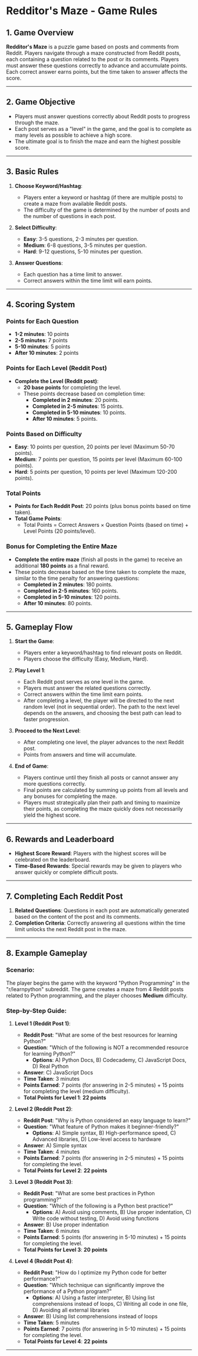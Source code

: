 

# **Redditor's Maze - Game Rules**

## **1. Game Overview**
**Redditor's Maze** is a puzzle game based on posts and comments from Reddit. Players navigate through a maze constructed from Reddit posts, each containing a question related to the post or its comments. Players must answer these questions correctly to advance and accumulate points. Each correct answer earns points, but the time taken to answer affects the score.

---

## **2. Game Objective**
- Players must answer questions correctly about Reddit posts to progress through the maze.
- Each post serves as a "level" in the game, and the goal is to complete as many levels as possible to achieve a high score.
- The ultimate goal is to finish the maze and earn the highest possible score.

---

## **3. Basic Rules**

1. **Choose Keyword/Hashtag**:
   - Players enter a keyword or hashtag (if there are multiple posts) to create a maze from available Reddit posts.
   - The difficulty of the game is determined by the number of posts and the number of questions in each post.

2. **Select Difficulty**:
   - **Easy**: 3-5 questions, 2-3 minutes per question.
   - **Medium**: 6-8 questions, 3-5 minutes per question.
   - **Hard**: 9-12 questions, 5-10 minutes per question.

3. **Answer Questions**:
   - Each question has a time limit to answer.
   - Correct answers within the time limit will earn points.

---

## **4. Scoring System**

### **Points for Each Question**
- **1-2 minutes**: 10 points
- **2-5 minutes**: 7 points
- **5-10 minutes**: 5 points
- **After 10 minutes**: 2 points

### **Points for Each Level (Reddit Post)**
- **Complete the Level (Reddit post)**:
  - **20 base points** for completing the level.
  - These points decrease based on completion time:
    - **Completed in 2 minutes**: 20 points.
    - **Completed in 2-5 minutes**: 15 points.
    - **Completed in 5-10 minutes**: 10 points.
    - **After 10 minutes**: 5 points.

### **Points Based on Difficulty**
- **Easy**: 10 points per question, 20 points per level (Maximum 50-70 points).
- **Medium**: 7 points per question, 15 points per level (Maximum 60-100 points).
- **Hard**: 5 points per question, 10 points per level (Maximum 120-200 points).

### **Total Points**
- **Points for Each Reddit Post**: 20 points (plus bonus points based on time taken).
- **Total Game Points**:
  - Total Points = Correct Answers × Question Points (based on time) + Level Points (20 points/level).

### **Bonus for Completing the Entire Maze**
- **Complete the entire maze** (finish all posts in the game) to receive an additional **180 points** as a final reward.
- These points decrease based on the time taken to complete the maze, similar to the time penalty for answering questions:
  - **Completed in 2 minutes**: 180 points.
  - **Completed in 2-5 minutes**: 160 points.
  - **Completed in 5-10 minutes**: 120 points.
  - **After 10 minutes**: 80 points.

---

## **5. Gameplay Flow**

1. **Start the Game**:
   - Players enter a keyword/hashtag to find relevant posts on Reddit.
   - Players choose the difficulty (Easy, Medium, Hard).

2. **Play Level 1**:
   - Each Reddit post serves as one level in the game.
   - Players must answer the related questions correctly.
   - Correct answers within the time limit earn points.
   - After completing a level, the player will be directed to the next random level (not in sequential order). The path to the next level depends on the answers, and choosing the best path can lead to faster progression.

3. **Proceed to the Next Level**:
   - After completing one level, the player advances to the next Reddit post.
   - Points from answers and time will accumulate.

4. **End of Game**:
   - Players continue until they finish all posts or cannot answer any more questions correctly.
   - Final points are calculated by summing up points from all levels and any bonuses for completing the maze.
   - Players must strategically plan their path and timing to maximize their points, as completing the maze quickly does not necessarily yield the highest score.

---

## **6. Rewards and Leaderboard**

- **Highest Score Reward**: Players with the highest scores will be celebrated on the leaderboard.
- **Time-Based Rewards**: Special rewards may be given to players who answer quickly or complete difficult posts.

---

## **7. Completing Each Reddit Post**

1. **Related Questions**: Questions in each post are automatically generated based on the content of the post and its comments.
2. **Completion Criteria**: Correctly answering all questions within the time limit unlocks the next Reddit post in the maze.

---

## **8. Example Gameplay**

### **Scenario**:
The player begins the game with the keyword "Python Programming" in the "r/learnpython" subreddit. The game creates a maze from 4 Reddit posts related to Python programming, and the player chooses **Medium** difficulty.

### **Step-by-Step Guide:**

1. **Level 1 (Reddit Post 1)**:
   - **Reddit Post**: "What are some of the best resources for learning Python?"
   - **Question**: "Which of the following is NOT a recommended resource for learning Python?"
     - **Options**: A) Python Docs, B) Codecademy, C) JavaScript Docs, D) Real Python
   - **Answer**: C) JavaScript Docs
   - **Time Taken**: 3 minutes
   - **Points Earned**: 7 points (for answering in 2-5 minutes) + 15 points for completing the level (medium difficulty).
   - **Total Points for Level 1**: **22 points**

2. **Level 2 (Reddit Post 2)**:
   - **Reddit Post**: "Why is Python considered an easy language to learn?"
   - **Question**: "What feature of Python makes it beginner-friendly?"
     - **Options**: A) Simple syntax, B) High-performance speed, C) Advanced libraries, D) Low-level access to hardware
   - **Answer**: A) Simple syntax
   - **Time Taken**: 4 minutes
   - **Points Earned**: 7 points (for answering in 2-5 minutes) + 15 points for completing the level.
   - **Total Points for Level 2**: **22 points**

3. **Level 3 (Reddit Post 3)**:
   - **Reddit Post**: "What are some best practices in Python programming?"
   - **Question**: "Which of the following is a Python best practice?"
     - **Options**: A) Avoid using comments, B) Use proper indentation, C) Write code without testing, D) Avoid using functions
   - **Answer**: B) Use proper indentation
   - **Time Taken**: 6 minutes
   - **Points Earned**: 5 points (for answering in 5-10 minutes) + 15 points for completing the level.
   - **Total Points for Level 3**: **20 points**

4. **Level 4 (Reddit Post 4)**:
   - **Reddit Post**: "How do I optimize my Python code for better performance?"
   - **Question**: "Which technique can significantly improve the performance of a Python program?"
     - **Options**: A) Using a faster interpreter, B) Using list comprehensions instead of loops, C) Writing all code in one file, D) Avoiding all external libraries
   - **Answer**: B) Using list comprehensions instead of loops
   - **Time Taken**: 5 minutes
   - **Points Earned**: 7 points (for answering in 5-10 minutes) + 15 points for completing the level.
   - **Total Points for Level 4**: **22 points**

---